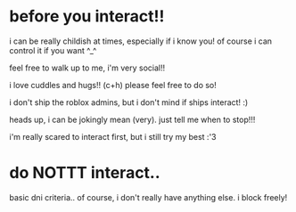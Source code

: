 ##
<h1>
  before you interact!!
</h1>

<p>
  i can be really childish at times, especially if i know you! of course i can control it if you want ^_^
</p>

<p>
  feel free to walk up to me, i'm very social!!
</p>

<p>
  i love cuddles and hugs!! (c+h) please feel free to do so!
</p>

<p>
  i don't ship the roblox admins, but i don't mind if ships interact! :)
</p>

<p>
  heads up, i can be jokingly mean (very). just tell me when to stop!!!
</p>

<p>
  i'm really scared to interact first, but i still try my best :'3
</p>

<h1>
  do NOTTT interact..
</h1>

<p>
  basic dni criteria.. of course, i don't really have anything else. i block freely!
</p>

<!--
**TWIDDLEFINGER/TWIDDLEFINGER** is a ✨ _special_ ✨ repository because its `README.md` (this file) appears on your GitHub profile.

Here are some ideas to get you started:

- 🔭 I’m currently working on ...
- 🌱 I’m currently learning ...
- 👯 I’m looking to collaborate on ...
- 🤔 I’m looking for help with ...
- 💬 Ask me about ...
- 📫 How to reach me: ...
- 😄 Pronouns: ...
- ⚡ Fun fact: ...
-->
